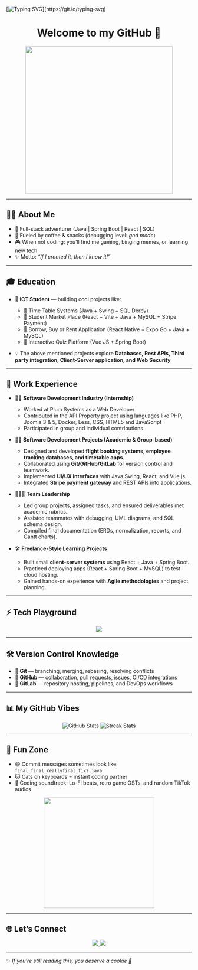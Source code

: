 <!-- Typing Animation -->
[![Typing SVG](https://readme-typing-svg.demolab.com?font=Fira+Code&pause=1000&color=00F700&width=435&lines=Hey+there!+I'm+Asanda+Ndhlela;Full+Stack+Developer+%F0%9F%9A%80;Coffee+%2B+Code+%3D+Life;Always+Learning+New+Things!)](https://git.io/typing-svg)

<!-- Banner / Header -->
<h1 align="center">Welcome to my GitHub 👋</h1>
<p align="center">
  <img src="https://media.giphy.com/media/xT9IgzoKnwFNmISR8I/giphy.gif" width="400"/>
</p>

---

## 🧑‍💻 About Me  
- 🚀 Full-stack adventurer (Java | Spring Boot | React | SQL)  
- 🍪 Fueled by coffee & snacks (debugging level: *god mode*)  
- 🎮 When not coding: you’ll find me gaming, binging memes, or learning new tech  
- ✨ Motto: *“If I created it, then I know it!”*  

---

## 🎓 Education  
- 📖 **ICT Student** — building cool projects like:  
  - 📅 Time Table Systems (Java + Swing + SQL Derby)
  - 🛒 Student Market Place (React + Vite + Java + MySQL + Stripe Payment)
  - 🛒 Borrow, Buy or Rent Application (React Native + Expo Go + Java + MySQL) 
  - 📝 Interactive Quiz Platform (Vue JS + Spring Boot)  

- 💡 The above mentioned projects explore **Databases, Rest APIs, Third party integration, Client-Server application, and Web Security**  

---

## 💼 Work Experience  
- 👨‍💻 **Software Development Industry (Internship)**
  - Worked at Plum Systems as a Web Developer
  - Contributed in the API Property project using languages like PHP, Joomla 3 & 5, Docker, Less, CSS, HTML5 and JavaScript 
  - Participated in group and individual contributions
 
- 👨‍💻 **Software Development Projects (Academic & Group-based)**  
  - Designed and developed **flight booking systems, employee tracking databases, and timetable apps**.  
  - Collaborated using **Git/GitHub/GitLab** for version control and teamwork.  
  - Implemented **UI/UX interfaces** with Java Swing, React, and Vue.js.  
  - Integrated **Stripe payment gateway** and REST APIs into applications.  

- 🧑‍🤝‍🧑 **Team Leadership**  
  - Led group projects, assigned tasks, and ensured deliverables met academic rubrics.  
  - Assisted teammates with debugging, UML diagrams, and SQL schema design.  
  - Compiled final documentation (ERDs, normalization, reports, and Gantt charts).  

- 🛠 **Freelance-Style Learning Projects**  
  - Built small **client-server systems** using React +  Java + Spring Boot.  
  - Practiced deploying apps (React + Spring Boot + MySQL) to test cloud hosting.  
  - Gained hands-on experience with **Agile methodologies** and project planning.  

---

## ⚡ Tech Playground  
<p align="center">
  <img src="https://skillicons.dev/icons?i=java,spring,react,vue,mysql,sqlite,html,css,js,git,github,postman" />
</p>

---

## 🛠 Version Control Knowledge  
- 📌 **Git** — branching, merging, rebasing, resolving conflicts  
- 📌 **GitHub** — collaboration, pull requests, issues, CI/CD integrations  
- 📌 **GitLab** — repository hosting, pipelines, and DevOps workflows  

---

## 📊 My GitHub Vibes  
<p align="center">
  <img src="https://github-readme-stats.vercel.app/api?username=AsandaNdhlela&show_icons=true&theme=tokyonight" alt="GitHub Stats" />  
  <img src="https://github-readme-streak-stats.herokuapp.com/?user=AsandaNdhlela&theme=tokyonight" alt="Streak Stats" />  
</p>

---

## 🎉 Fun Zone  
- 😅 Commit messages sometimes look like: `final_final_reallyfinal_fix2.java`  
- 🐱 Cats on keyboards = instant coding partner  
- 🎵 Coding soundtrack: Lo-Fi beats, retro game OSTs, and random TikTok audios  

<p align="center">
  <img src="https://media.giphy.com/media/LmNwrBhejkK9EFP504/giphy.gif" width="300"/>
</p>

---

## 🌐 Let’s Connect  
<p align="center">
  <a href="https://www.linkedin.com/in/asanda-ndhlela-4b300b257/" target="_blank">
    <img src="https://img.shields.io/badge/LinkedIn-blue?style=for-the-badge&logo=linkedin" />
  </a>
  <a href="mailto:asandatndhlela18@gmail.com">
    <img src="https://img.shields.io/badge/Email-D14836?style=for-the-badge&logo=gmail&logoColor=white" />
  </a>
</p>

---

✨ *If you’re still reading this, you deserve a cookie 🍪*  

